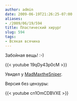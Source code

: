 ```yaml
---
author: admin
date: 2009-06-19T21:26:25-07:00
aliases:
- /2009/06/19/594
title: Пластический хирург
slug: 594
tags:
- Всякая всячина
---
```


Забойная вещь! :-)

{{< youtube 19qDy43p0cM >}}

Увидел у [MadMaxtheSniper](http://madmaxthesniper.livejournal.com/339728.html).

<!--more-->

Версия без цензуры:

{{< youtube cn1OmCDBVXE >}}
